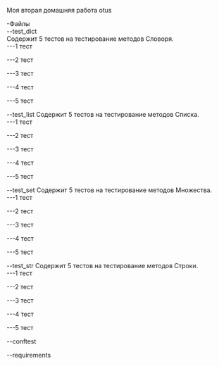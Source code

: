 Моя вторая домашняя работа otus

-Файлы  
--test_dict  
Содержит 5 тестов на тестирование методов Словоря.  
---1 тест

---2 тест

---3 тест

---4 тест

---5 тест

--test_list 
Содержит 5 тестов на тестирование методов Списка.  
---1 тест

---2 тест

---3 тест

---4 тест

---5 тест

--test_set 
Содержит 5 тестов на тестирование методов Множества.  
---1 тест

---2 тест

---3 тест

---4 тест

---5 тест

--test_str 
Содержит 5 тестов на тестирование методов Строки.  
---1 тест

---2 тест

---3 тест

---4 тест

---5 тест

--conftest

--requirements
